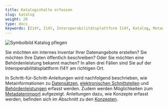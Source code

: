 ```yaml
---
title: Kataloginhalte erfassen
slug: katalog
weight: 20
type: docs
keywords: [I14Y, I14Y, Interoperabilitätsplattform I14Y, Katalog, Metadaten, erfassen]
---
```


![Symbolbild Katalog pflegen](/handbook/img/i14y_katalog.png)

Sie möchten ein internes Inventar Ihrer Datenangebote erstellen? Sie möchten Ihre Daten öffentlich beschreiben? Oder Sie möchten eine Behördenleistung bekannt machen? In allen drei Fällen sind Sie auf der Interoperabilitätsplattform I14Y am richtigen Ort. 

In Schritt-für-Schritt-Anleitungen wird nachfolgend beschrieben, wie Metainformationen zu [Datensätzen](/handbook/de/publikation/katalog/datensatz/), [elektronischen Schnittstellen](/handbook/de/publikation/katalog/datendienst/) und [Behördenleistungen](/handbook/de/publikation/katalog/publicservice/) erfasst werden. Zudem werden Möglichkeiten zum [Metadatenimport](/handbook/de/publikation/katalog/api/) aufgezeigt. Anleitungen dazu, wie Konzepte erfasst werden, befinden sich im Abschnitt zu den [Konzepten](/handbook/de/publikation/konzepte/). 